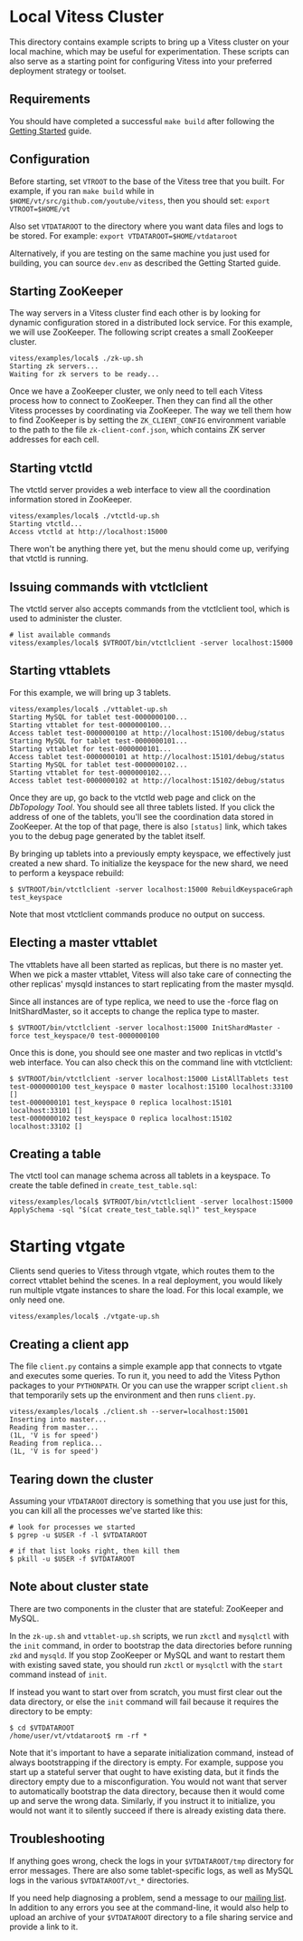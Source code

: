 # Local Vitess Cluster

This directory contains example scripts to bring up a Vitess cluster on your
local machine, which may be useful for experimentation. These scripts can
also serve as a starting point for configuring Vitess into your preferred
deployment strategy or toolset.

## Requirements

You should have completed a successful `make build` after following the
[Getting Started](https://github.com/youtube/vitess/blob/master/doc/GettingStarted.md)
guide.

## Configuration

Before starting, set `VTROOT` to the base of the Vitess tree that you built.
For example, if you ran `make build` while in
`$HOME/vt/src/github.com/youtube/vitess`, then you should set:
`export VTROOT=$HOME/vt`

Also set `VTDATAROOT` to the directory where you want data files and logs to
be stored. For example: `export VTDATAROOT=$HOME/vtdataroot`

Alternatively, if you are testing on the same machine you just used for
building, you can source `dev.env` as described the Getting Started guide.

## Starting ZooKeeper

The way servers in a Vitess cluster find each other is by looking for dynamic
configuration stored in a distributed lock service. For this example, we will
use ZooKeeper. The following script creates a small ZooKeeper cluster.

```
vitess/examples/local$ ./zk-up.sh
Starting zk servers...
Waiting for zk servers to be ready...
```

Once we have a ZooKeeper cluster, we only need to tell each Vitess process how
to connect to ZooKeeper. Then they can find all the other Vitess processes
by coordinating via ZooKeeper. The way we tell them how to find ZooKeeper is by
setting the `ZK_CLIENT_CONFIG` environment variable to the path to the file
`zk-client-conf.json`, which contains ZK server addresses for each cell.

## Starting vtctld

The vtctld server provides a web interface to view all the coordination
information stored in ZooKeeper.

```
vitess/examples/local$ ./vtctld-up.sh
Starting vtctld...
Access vtctld at http://localhost:15000
```

There won't be anything there yet, but the menu should come up,
verifying that vtctld is running.

## Issuing commands with vtctlclient

The vtctld server also accepts commands from the vtctlclient tool,
which is used to administer the cluster.

```
# list available commands
vitess/examples/local$ $VTROOT/bin/vtctlclient -server localhost:15000
```

## Starting vttablets

For this example, we will bring up 3 tablets.

```
vitess/examples/local$ ./vttablet-up.sh
Starting MySQL for tablet test-0000000100...
Starting vttablet for test-0000000100...
Access tablet test-0000000100 at http://localhost:15100/debug/status
Starting MySQL for tablet test-0000000101...
Starting vttablet for test-0000000101...
Access tablet test-0000000101 at http://localhost:15101/debug/status
Starting MySQL for tablet test-0000000102...
Starting vttablet for test-0000000102...
Access tablet test-0000000102 at http://localhost:15102/debug/status
```

Once they are up, go back to the vtctld web page and click on the
*DbTopology Tool*. You should see all three tablets listed. If you click the
address of one of the tablets, you'll see the coordination data stored in
ZooKeeper. At the top of that page, there is also `[status]` link, which takes
you to the debug page generated by the tablet itself.

By bringing up tablets into a previously empty keyspace, we effectively just
created a new shard. To initialize the keyspace for the new shard, we need to
perform a keyspace rebuild:

```
$ $VTROOT/bin/vtctlclient -server localhost:15000 RebuildKeyspaceGraph test_keyspace
```

Note that most vtctlclient commands produce no output on success.

## Electing a master vttablet

The vttablets have all been started as replicas, but there is no master yet.
When we pick a master vttablet, Vitess will also take care of connecting the
other replicas' mysqld instances to start replicating from the master mysqld.

Since all instances are of type replica, we need to use the -force
flag on InitShardMaster, so it accepts to change the replica type to master.

```
$ $VTROOT/bin/vtctlclient -server localhost:15000 InitShardMaster -force test_keyspace/0 test-0000000100
```

Once this is done, you should see one master and two replicas in vtctld's web
interface. You can also check this on the command line with vtctlclient:

```
$ $VTROOT/bin/vtctlclient -server localhost:15000 ListAllTablets test
test-0000000100 test_keyspace 0 master localhost:15100 localhost:33100 []
test-0000000101 test_keyspace 0 replica localhost:15101 localhost:33101 []
test-0000000102 test_keyspace 0 replica localhost:15102 localhost:33102 []
```

## Creating a table

The vtctl tool can manage schema across all tablets in a keyspace.
To create the table defined in `create_test_table.sql`:

```
vitess/examples/local$ $VTROOT/bin/vtctlclient -server localhost:15000 ApplySchema -sql "$(cat create_test_table.sql)" test_keyspace
```

# Starting vtgate

Clients send queries to Vitess through vtgate, which routes them to the
correct vttablet behind the scenes. In a real deployment, you would likely
run multiple vtgate instances to share the load. For this local example,
we only need one.

```
vitess/examples/local$ ./vtgate-up.sh
```

## Creating a client app

The file `client.py` contains a simple example app that connects to vtgate
and executes some queries. To run it, you need to add the Vitess Python
packages to your `PYTHONPATH`. Or you can use the wrapper script `client.sh`
that temporarily sets up the environment and then runs `client.py`.

```
vitess/examples/local$ ./client.sh --server=localhost:15001
Inserting into master...
Reading from master...
(1L, 'V is for speed')
Reading from replica...
(1L, 'V is for speed')
```

## Tearing down the cluster

Assuming your `VTDATAROOT` directory is something that you use just for this,
you can kill all the processes we've started like this:

```
# look for processes we started
$ pgrep -u $USER -f -l $VTDATAROOT

# if that list looks right, then kill them
$ pkill -u $USER -f $VTDATAROOT
```

## Note about cluster state

There are two components in the cluster that are stateful: ZooKeeper and MySQL.

In the `zk-up.sh` and `vttablet-up.sh` scripts, we run `zkctl` and `mysqlctl`
with the `init` command, in order to bootstrap the data directories before
running `zkd` and `mysqld`. If you stop ZooKeeper or MySQL and want to restart
them with existing saved state, you should run `zkctl` or `mysqlctl` with the
`start` command instead of `init`.

If instead you want to start over from scratch, you must first clear out the
data directory, or else the `init` command will fail because it requires the
directory to be empty:

```
$ cd $VTDATAROOT
/home/user/vt/vtdataroot$ rm -rf *
```

Note that it's important to have a separate initialization command, instead of
always bootstrapping if the directory is empty. For example, suppose you start
up a stateful server that ought to have existing data, but it finds the
directory empty due to a misconfiguration. You would not want that server to
automatically bootstrap the data directory, because then it would come up and
serve the wrong data. Similarly, if you instruct it to initialize, you would not
want it to silently succeed if there is already existing data there.

## Troubleshooting

If anything goes wrong, check the logs in your `$VTDATAROOT/tmp` directory
for error messages. There are also some tablet-specific logs, as well as
MySQL logs in the various `$VTDATAROOT/vt_*` directories.

If you need help diagnosing a problem, send a message to our
[mailing list](https://groups.google.com/forum/#!forum/vitess).
In addition to any errors you see at the command-line, it would also help to
upload an archive of your `$VTDATAROOT` directory to a file sharing service
and provide a link to it.
